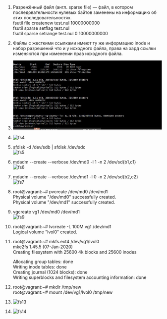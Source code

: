 1. Разрежённый файл (англ. sparse file) — файл, в котором последовательности нулевых байтов заменены на информацию об этих последовательностях.  
fsutil file createnew test.nul 10000000000  
fsutil sparse setflag test.nul  
fsutil sparse setrange test.nul 0 10000000000  

2. Файлы с жесткими ссылками имеют ту же информацию inode и набор разрешений что и у исходного файла, права на хард ссылки изменяются при изменении прав исходного файла.    

3. ![alt text](https://github.com/DSolokhin/devops-netology/blob/master/fs/fs3.JPG)  

4. ![fs4](https://user-images.githubusercontent.com/26553608/151122158-d4173d89-8a8f-4eaa-adc9-1da741dcfd4a.JPG)

5. sfdisk -d /dev/sdb | sfdisk /dev/sdc  
   ![fs5](https://user-images.githubusercontent.com/26553608/151122367-fd83559d-0a17-4973-bd41-1c7ab577f222.JPG)

   
6. mdadm --create --verbose /dev/md0 -l 1 -n 2 /dev/sd{b1,c1}     
  ![fs6](https://user-images.githubusercontent.com/26553608/151126009-bb09d6ba-8891-4ca4-9566-0f8fe8f6a59a.JPG)  
  
7. mdadm --create --verbose /dev/md1 -l 0 -n 2 /dev/sd{b2,c2}  
   ![fs7](https://user-images.githubusercontent.com/26553608/151127143-3306fd6c-6c42-426c-bf30-c37e59228cb6.JPG)

8. root@vagrant:~# pvcreate /dev/md0 /dev/md1  
  Physical volume "/dev/md0" successfully created.  
  Physical volume "/dev/md1" successfully created.  
  
9. vgcreate vg1 /dev/md0 /dev/md1     
![fs9](https://user-images.githubusercontent.com/26553608/151128937-f901fa58-3aaa-4db3-9b4c-7d16c792757b.JPG)  

10. root@vagrant:~# lvcreate -L 100M vg1 /dev/md1  
    Logical volume "lvol0" created.  
    
11. root@vagrant:~# mkfs.ext4 /dev/vg1/lvol0  
    mke2fs 1.45.5 (07-Jan-2020)  
    Creating filesystem with 25600 4k blocks and 25600 inodes  

    Allocating group tables: done  
    Writing inode tables: done  
    Creating journal (1024 blocks): done  
    Writing superblocks and filesystem accounting information: done  

12. root@vagrant:~# mkdir /tmp/new  
    root@vagrant:~# mount /dev/vg1/lvol0 /tmp/new  
    
13. ![fs13](https://user-images.githubusercontent.com/26553608/151130208-e7a2a9a0-5955-49f9-a514-483b49015e81.JPG)  

14. ![fs14](https://user-images.githubusercontent.com/26553608/151130512-7fc4d83e-8c4e-4a11-865c-717349c0d1a7.JPG)






   


